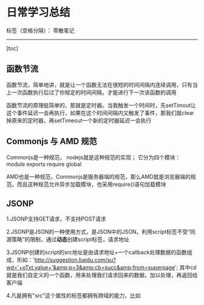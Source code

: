 ﻿# 日常学习总结

标签（空格分隔）： 零散笔记

---

[toc]
## 函数节流
函数节流，简单地讲，就是让一个函数无法在很短的时间间隔内连续调用，只有当上一次函数执行后过了你规定的时间间隔，才能进行下一次该函数的调用

函数节流的原理挺简单的，那就是定时器。当我触发一个时间时，先setTimout让这个事件延迟一会再执行，如果在这个时间间隔内又触发了事件，那我们就clear掉原来的定时器，再setTimeout一个新的定时器延迟一会执行

## Commonjs 与 AMD 规范
Commonjs是一种规范， nodejs就是这种规范的实现；
它分为四个模块：module exports require global

AMD也是一种规范，Commonjs是服务器端的规范，那么AMD就是浏览器端的规范。而且这种规范允许异步加载模块，也采用require()语句加载模块

## JSONP
1.JSONP支持GET请求，不支持POST请求

2.JSONP是JSON的一种使用方式，是JSON中的JSON。利用script标签不受“同源策略”的限制，通过**动态**创建script标签，请求地址

3.JSONP创建的script的src地址是由请求地址+一个callback处理数据的函数组成，形如：'http://suggestion.baidu.com/su?wd='+oTxt.value+'&amp;p=3&amp;cb=succ&amp;from=superpage';  其中cd就是我们自定义的一个函数，用来处理我们请求回来的数据，加以处理，再返回给客户端

4.凡是拥有"src"这个属性的标签都拥有跨域的能力，比如<script>、<img>、<iframe>

5.Ajax 与 JSONP的区别在于 ： ajax的核心是通过XmlHttpRequest获取非本页内容，而jsonp的核心则是动态添加<script>标签来调用服务器提供的js脚本

## XMLHttpRequest 对象
XMLHttpRequest 对象用于在后台与服务器交换数据